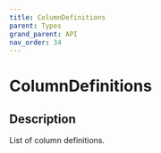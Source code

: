 ```yaml
---
title: ColumnDefinitions
parent: Types
grand_parent: API
nav_order: 34
---
```


# ColumnDefinitions

## Description

List of column definitions.

